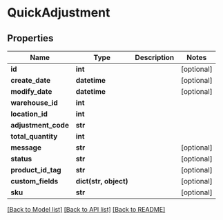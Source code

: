 # QuickAdjustment

## Properties
Name | Type | Description | Notes
------------ | ------------- | ------------- | -------------
**id** | **int** |  | [optional] 
**create_date** | **datetime** |  | [optional] 
**modify_date** | **datetime** |  | [optional] 
**warehouse_id** | **int** |  | 
**location_id** | **int** |  | 
**adjustment_code** | **str** |  | 
**total_quantity** | **int** |  | 
**message** | **str** |  | [optional] 
**status** | **str** |  | [optional] 
**product_id_tag** | **str** |  | [optional] 
**custom_fields** | **dict(str, object)** |  | [optional] 
**sku** | **str** |  | [optional] 

[[Back to Model list]](../README.md#documentation-for-models) [[Back to API list]](../README.md#documentation-for-api-endpoints) [[Back to README]](../README.md)


